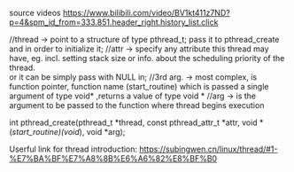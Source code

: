 source videos
https://www.bilibili.com/video/BV1kt411z7ND?p=4&spm_id_from=333.851.header_right.history_list.click


//thread -> point to a structure of type pthread_t; pass it to pthread_create and in order to initialize it;
//attr -> specify any attribute this thread may have, eg. incl. setting stack size or info. about the scheduling priority of the thread. \
           or it can be simply pass with NULL in;
//3rd arg. -> most complex, is function pointer, function name (start_routine) which is passed a single argument of type void* ,returns a value of type void *
//arg -> is the argument to be passed to the function where thread begins execution

int pthread_create(pthread_t *thread,
                   const pthread_attr_t *attr,
                   void *(*start_routine)(void*),
                   void *arg);


Userful link for thread introduction: 
https://subingwen.cn/linux/thread/#1-%E7%BA%BF%E7%A8%8B%E6%A6%82%E8%BF%B0